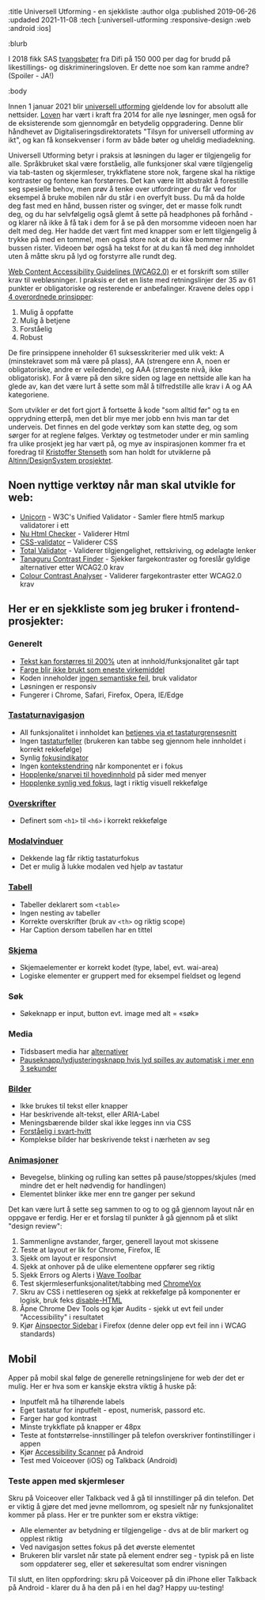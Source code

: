 :title Universell Utforming - en sjekkliste
:author olga
:published 2019-06-26
:updaded 2021-11-08
:tech [:universell-utforming :responsive-design :web :android :ios]

:blurb

I 2018 fikk SAS [tvangsbøter](https://e24.no/digital/sas/sas-inngaar-forlik-i-usa-maa-punge-ut-for-daarlig-tilrettelagt-nettside/24498270) fra Difi på 150 000 per dag for brudd på likestillings- og diskrimineringsloven. Er dette noe som kan ramme andre? (Spoiler - JA!)

:body

Innen 1 januar 2021 blir [universell utforming](https://www.digdir.no/digdir/universell-utforming/2451) gjeldende lov for absolutt alle nettsider. [Loven](https://www.uutilsynet.no/regelverk/gjeldende-regelverk-og-krav/746) har vært i kraft fra 2014 for alle nye løsninger, men også for de eksisterende som gjennomgår en betydelig oppgradering. Denne blir håndhevet av Digitaliseringsdirektoratets "Tilsyn for universell utforming av ikt", og kan få konsekvenser i form av både bøter og uheldig mediadekning.

Universell Utforming betyr i praksis at løsningen du lager er tilgjengelig for alle. Språkbruket skal være forståelig, alle funksjoner skal være tilgjengelig via tab-tasten og skjermleser, trykkflatene store nok, fargene skal ha riktige kontraster og fontene kan forstørres. Det kan være litt abstrakt å forestille seg spesielle behov, men prøv å tenke over utfordringer du får ved for eksempel å bruke mobilen når du står i en overfylt buss. Du må da holde deg fast med en hånd, bussen rister og svinger, det er masse folk rundt deg, og du har selvfølgelig også glemt å sette på headphones på forhånd - og klarer nå ikke å få tak i dem for å se på den morsomme videoen noen har delt med deg. Her hadde det vært fint med knapper som er lett tilgjengelig å trykke på med en tommel, men også store nok at du ikke bommer når bussen rister. Videoen bør også ha tekst for at du kan få med deg innholdet uten å måtte skru på lyd og forstyrre alle rundt deg.

[Web Content Accessibility Guidelines (WCAG2.0)](https://www.uutilsynet.no/wcag-standarden/wcag-20-standarden/86) er et forskrift som stiller krav til webløsninger. I praksis er det en liste med retningslinjer der 35 av 61 punkter er obligatoriske og resterende er anbefalinger. Kravene deles opp i [4 overordnede prinsipper](https://www.uutilsynet.no/wcag-standarden/oppbygging-av-wcag-20/139):

1. Mulig å oppfatte
2. Mulig å betjene
3. Forståelig
4. Robust

De fire prinsippene inneholder 61 suksesskriterier med ulik vekt: A (minstekravet som må være på plass), AA (strengere enn A, noen er obligatoriske, andre er veiledende), og AAA (strengeste nivå, ikke obligatorisk). For å være på den sikre siden og lage en nettside alle kan ha glede av, kan det være lurt å sette som mål å tilfredstille alle krav i A og AA kategoriene.

Som utvikler er det fort gjort å fortsette å kode "som alltid før" og ta en opprydning etterpå, men det blir mye mer jobb enn hvis man tar det underveis. Det finnes en del gode verktøy som kan støtte deg, og som sørger for at reglene følges. Verktøy og testmetoder under er min samling fra ulike prosjekt jeg har vært på, og mye av inspirasjonen kommer fra et foredrag til [Kristoffer Stenseth](https://twitter.com/Lakristoffer) som han holdt for utviklerne på [Altinn/DesignSystem prosjektet](https://github.com/Altinn/DesignSystem).

## Noen nyttige verktøy når man skal utvikle for web:

* [Unicorn](https://validator.w3.org/unicorn/) - W3C's Unified Validator - Samler flere html5 markup validatorer i ett
* [Nu Html Checker](https://validator.w3.org/nu/#textarea) - Validerer Html
* [CSS-validator](https://jigsaw.w3.org/css-validator/validator.html.en) – Validerer CSS
* [Total Validator](https://www.totalvalidator.com/) - Validerer tilgjengelighet, rettskriving, og ødelagte lenker
* [Tanaguru Contrast Finder](http://contrast-finder.tanaguru.com) - Sjekker fargekontraster og foreslår gyldige alternativer etter WCAG2.0 krav
* [Colour Contrast Analyser](https://developer.paciellogroup.com/resources/contrastanalyser/) - Validerer fargekontraster etter WCAG2.0 krav

## Her er en sjekkliste som jeg bruker i frontend-prosjekter:

### Generelt

* [Tekst kan forstørres til 200%](https://www.uutilsynet.no/wcag-standarden/144-endring-av-tekststorrelse-niva-aa/96) uten at innhold/funksjonalitet går tapt
* [Farge blir ikke brukt som eneste virkemiddel](https://www.uutilsynet.no/wcag-standarden/141-bruk-av-farge-niva/93)
* Koden inneholder [ingen semantiske feil](https://www.uutilsynet.no/wcag-standarden/411-parsing-oppdeling-niva/120), bruk validator
* Løsningen er responsiv
* Fungerer i Chrome, Safari, Firefox, Opera, IE/Edge

### [Tastaturnavigasjon](https://www.uutilsynet.no/wcag-standarden/tastaturnavigasjon/37)

* All funksjonalitet i innholdet kan [betjenes via et tastaturgrensesnitt](https://www.uutilsynet.no/wcag-standarden/211-tastatur-niva/98)
* Ingen [tastaturfeller](https://www.uutilsynet.no/wcag-standarden/212-ingen-tastaturfelle-niva/99) (brukeren kan tabbe seg gjennom hele innholdet i korrekt rekkefølge)
* Synlig [fokusindikator](https://www.uutilsynet.no/wcag-standarden/247-synlig-fokus-niva-aa/109)
* Ingen [kontekstendring](https://www.uutilsynet.no/wcag-standarden/tastaturnavigasjon/37#kontekstendring) når komponentet er i fokus
* [Hopplenke/snarvei til hovedinnhold](https://www.uutilsynet.no/wcag-standarden/tastaturnavigasjon/37#snarvei_for_aa_hoppe_til_hovedinnholdet) på sider med menyer
* [Hopplenke synlig ved fokus](https://www.uutilsynet.no/wcag-standarden/tastaturnavigasjon/37#snarvei_for_aa_hoppe_til_hovedinnholdet), lagt i riktig visuell rekkefølge

### [Overskrifter](https://www.uutilsynet.no/wcag-standarden/tekst-og-struktur/226#overskrifter)

* Definert som `<h1>` til `<h6>` i korrekt rekkefølge

### [Modalvinduer](https://www.uutilsynet.no/wcag-standarden/tastaturnavigasjon/37)
* Dekkende lag får riktig tastaturfokus
* Det er mulig å lukke modalen ved hjelp av tastatur

### [Tabell](https://www.uutilsynet.no/wcag-standarden/tabeller/225)
* Tabeller deklarert som `<table>`
* Ingen nesting av tabeller
* Korrekte overskrifter (bruk av `<th>` og riktig scope)
* Har Caption dersom tabellen har en tittel

### [Skjema](https://www.uutilsynet.no/wcag-standarden/skjema/38)

* Skjemaelementer er korrekt kodet (type, label, evt. wai-area)
* Logiske elementer er gruppert med for eksempel fieldset og legend

### Søk
* Søkeknapp er input, button evt. image med alt = «søk»

### Media

* Tidsbasert media har [alternativer](https://www.uutilsynet.no/wcag-standarden/12-tidsbaserte-medier/743)
* [Pauseknapp/lydjusteringsknapp hvis lyd spilles av automatisk i mer enn 3 sekunder](https://www.uutilsynet.no/wcag-standarden/142-styring-av-lyd-niva/94)

### [Bilder](https://www.uutilsynet.no/regelverk/bilder-og-grafikk/205)

* Ikke brukes til tekst eller knapper
* Har beskrivende alt-tekst, eller ARIA-Label
* Meningsbærende bilder skal ikke legges inn via CSS
* [Forståelig i svart-hvitt](https://www.uutilsynet.no/wcag-standarden/kontrast/48)
* Komplekse bilder har beskrivende tekst i nærheten av seg

### [Animasjoner](https://www.uutilsynet.no/wcag-standarden/222-pause-stopp-skjul-niva/101)

* Bevegelse, blinking og rulling kan settes på pause/stoppes/skjules (med mindre det er helt nødvendig for handlingen)
* Elementet blinker ikke mer enn tre ganger per sekund

Det kan være lurt å sette seg sammen to og to og gå gjennom layout når en oppgave er ferdig. Her er et forslag til punkter å gå gjennom på et slikt "design review":

1. Sammenligne avstander, farger, generell layout mot skissene
2. Teste at layout er lik for Chrome, Firefox, IE
3. Sjekk om layout er responsivt
4. Sjekk at onhover på de ulike elementene oppfører seg riktig
5. Sjekk Errors og Alerts i [Wave Toolbar](https://wave.webaim.org/extension/)
6. Test skjermleserfunksjonalitet/tabbing med [ChromeVox](https://chrome.google.com/webstore/detail/chromevox/kgejglhpjiefppelpmljglcjbhoiplfn)
7. Skru av CSS i nettleseren og sjekk at rekkefølge på komponenter er logisk, bruk feks [disable-HTML](https://chrome.google.com/webstore/detail/disable-html/lfhjgihpknekohffabeddfkmoiklonhm)
8. Åpne Chrome Dev Tools og kjør Audits - sjekk ut evt feil under "Accessibility" i resultatet
9. Kjør [Ainspector Sidebar](https://ainspector.github.io/) i Firefox (denne deler opp evt feil inn i WCAG standards)

## Mobil

Apper på mobil skal følge de generelle retningslinjene for web der det er mulig. Her er hva som er kanskje ekstra viktig å huske på:

* Inputfelt må ha tilhørende labels
* Eget tastatur for inputfelt - epost, numerisk, passord etc.
* Farger har god kontrast
* Minste trykkflate på knapper er 48px
* Teste at fontstørrelse-innstillinger på telefon overskriver fontinstillinger i appen
* Kjør [Accessibility Scanner](https://play.google.com/store/apps/details?id=com.google.android.apps.accessibility.auditor&hl=no) på Android
* Test med Voiceover (iOS) og Talkback (Android)

### Teste appen med skjermleser

Skru på Voiceover eller Talkback ved å gå til innstillinger på din telefon. Det er viktig å gjøre det med jevne mellomrom, og spesielt når ny funksjonalitet kommer på plass. Her er tre punkter som er ekstra viktige:

* Alle elementer av betydning er tilgjengelige - dvs at de blir markert og opplest riktig
* Ved navigasjon settes fokus på det øverste elementet
* Brukeren blir varslet når state på element endrer seg - typisk på en liste som oppdaterer seg, eller et søkeresultat som endrer visningen



Til slutt, en liten oppfordring: skru på Voiceover på din iPhone eller Talkback på Android - klarer du å ha den på i en hel dag? Happy uu-testing!
